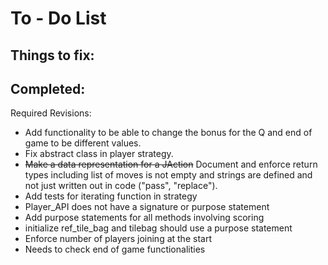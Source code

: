 # To - Do List

## Things to fix:




## Completed:
Required Revisions:
- Add functionality to be able to change the bonus for the Q and end of game to be different values.
- Fix abstract class in player strategy.
- ~~Make a data representation for a JAction~~ Document and enforce return types including list of moves is not empty and strings are defined and not just written out in code ("pass", "replace").
- Add tests for iterating function in strategy
- Player_API does not have a signature or purpose statement
- Add purpose statements for all methods involving scoring
- initialize ref_tile_bag and tilebag should use a purpose statement
- Enforce number of players joining at the start
- Needs to check end of game functionalities